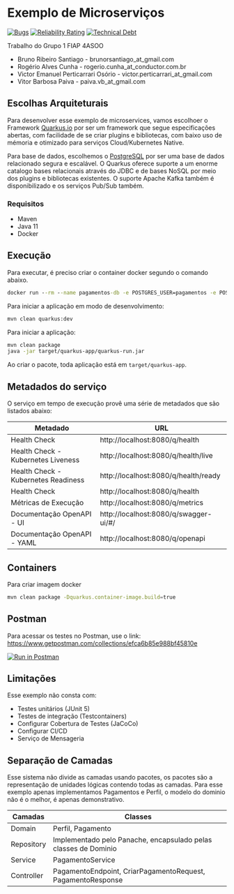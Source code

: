 # Exemplo de Microserviços

[![Bugs](https://sonarcloud.io/api/project_badges/measure?project=vepo_microservico-exemplo&metric=bugs)](https://sonarcloud.io/dashboard?id=vepo_microservico-exemplo) [![Reliability Rating](https://sonarcloud.io/api/project_badges/measure?project=vepo_microservico-exemplo&metric=reliability_rating)](https://sonarcloud.io/dashboard?id=vepo_microservico-exemplo) [![Technical Debt](https://sonarcloud.io/api/project_badges/measure?project=vepo_microservico-exemplo&metric=sqale_index)](https://sonarcloud.io/dashboard?id=vepo_microservico-exemplo)

Trabalho do Grupo 1 FIAP 4ASOO 

* Bruno Ribeiro Santiago - brunorsantiago_at_gmail.com
* Rogério Alves Cunha - rogerio.cunha_at_conductor.com.br
* Victor Emanuel Perticarrari Osório - victor.perticarrari_at_gmail.com
* Vitor Barbosa Paiva - paiva.vb_at_gmail.com

## Escolhas Arquiteturais

Para desenvolver esse exemplo de microservices, vamos escolhoer o Framework [Quarkus.io](https://quarkus.io/) por ser um framework que segue especificações abertas, com facilidade de se criar plugins e bibliotecas, com baixo uso de mémoria e otimizado para serviços Cloud/Kubernetes Native.

Para base de dados, escolhemos o [PostgreSQL](https://www.postgresql.org/) por ser uma base de dados relacionado segura e escalável. O Quarkus oferece suporte a um enorme catalogo bases relacionais através do JDBC e de bases NoSQL por meio dos plugins e bibliotecas existentes. O suporte Apache Kafka também é disponibilizado e os serviços Pub/Sub também.

### Requisitos

* Maven
* Java 11
* Docker

## Execução

Para executar, é preciso criar o container docker segundo o comando abaixo.

```cmd
docker run --rm --name pagamentos-db -e POSTGRES_USER=pagamentos -e POSTGRES_PASSWORD=password -e POSTGRES_DB=pagamentos -p 5432:5432 -d postgres:13-alpine
```

Para iniciar a aplicação em modo de desenvolvimento:

```bash
mvn clean quarkus:dev
```
Para iniciar a aplicação:

```bash
mvn clean package
java -jar target/quarkus-app/quarkus-run.jar
```

Ao criar o pacote, toda aplicação está em `target/quarkus-app`.

## Metadados do serviço

O serviço em tempo de execução provê uma série de metadados que são listados abaixo:

| Metadado | URL |
|----------|-----|
| Health Check | http://localhost:8080/q/health |
| Health Check - Kubernetes Liveness | http://localhost:8080/q/health/live |
| Health Check - Kubernetes Readiness | http://localhost:8080/q/health/ready |
| Health Check | http://localhost:8080/q/health |
| Métricas de Execução | http://localhost:8080/q/metrics |
| Documentação OpenAPI - UI | http://localhost:8080/q/swagger-ui/#/ |
| Documentação OpenAPI - YAML | http://localhost:8080/q/openapi |

## Containers

Para criar imagem docker

```bash
mvn clean package -Dquarkus.container-image.build=true
```

## Postman

Para acessar os testes no Postman, use o link: https://www.getpostman.com/collections/efca6b85e988bf45810e

[![Run in Postman](https://run.pstmn.io/button.svg)](https://app.getpostman.com/run-collection/efca6b85e988bf45810e?action=collection%2Fimport)

## Limitações

Esse exemplo não consta com:

* Testes unitários (JUnit 5)
* Testes de integração (Testcontainers)
* Configurar Cobertura de Testes (JaCoCo)
* Configurar CI/CD
* Serviço de Mensageria

## Separação de Camadas

Esse sistema não divide as camadas usando pacotes, os pacotes são a representação de unidades lógicas contendo todas as camadas. Para esse exemplo apenas implementamos Pagamentos e Perfil, o modelo do dominio não é o melhor, é apenas demonstrativo.

| Camadas | Classes |
|---------|---------|
| Domain | Perfil, Pagamento |
| Repository | Implementado pelo Panache, encapsulado pelas classes de Dominio |
| Service | PagamentoService |
| Controller | PagamentoEndpoint, CriarPagamentoRequest, PagamentoResponse |

